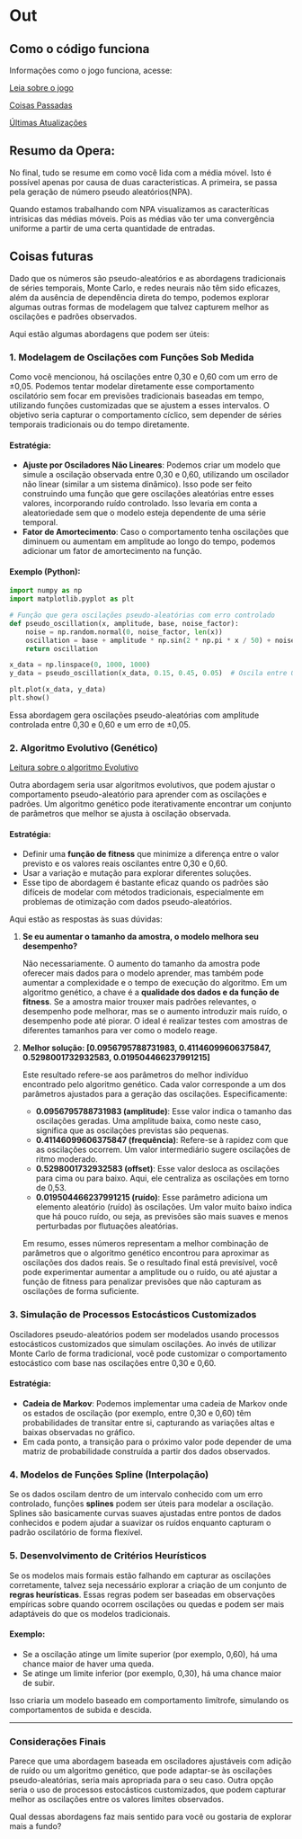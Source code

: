 # Out
## Como o código funciona
Informações como o jogo funciona, acesse:

[Leia sobre o jogo](https://github.com/oziieljuniior/Out/blob/main/notes/sobre_jogo.md)

[Coisas Passadas](https://github.com/oziieljuniior/Out/blob/main/notes/CoisasP.md)

[Últimas Atualizações](https://github.com/oziieljuniior/Out/blob/main/notes/update_27_07.md)

## Resumo da Opera:
No final, tudo se resume em como você lida com a média móvel. Isto é possível apenas por causa de duas caracteristicas.
A primeira, se passa pela geração de número pseudo aleatórios(NPA).

Quando estamos trabalhando com NPA visualizamos as caracteríticas intrisicas das médias móveis. Pois as médias vão ter uma convergência uniforme a partir de uma certa quantidade de entradas.

## Coisas futuras
Dado que os números são pseudo-aleatórios e as abordagens tradicionais de séries temporais, Monte Carlo, e redes neurais não têm sido eficazes, além da ausência de dependência direta do tempo, podemos explorar algumas outras formas de modelagem que talvez capturem melhor as oscilações e padrões observados.

Aqui estão algumas abordagens que podem ser úteis:

### 1. **Modelagem de Oscilações com Funções Sob Medida**
Como você mencionou, há oscilações entre 0,30 e 0,60 com um erro de ±0,05. Podemos tentar modelar diretamente esse comportamento oscilatório sem focar em previsões tradicionais baseadas em tempo, utilizando funções customizadas que se ajustem a esses intervalos. O objetivo seria capturar o comportamento cíclico, sem depender de séries temporais tradicionais ou do tempo diretamente.

#### Estratégia:
   - **Ajuste por Osciladores Não Lineares**: Podemos criar um modelo que simule a oscilação observada entre 0,30 e 0,60, utilizando um oscilador não linear (similar a um sistema dinâmico). Isso pode ser feito construindo uma função que gere oscilações aleatórias entre esses valores, incorporando ruído controlado. Isso levaria em conta a aleatoriedade sem que o modelo esteja dependente de uma série temporal.
   - **Fator de Amortecimento**: Caso o comportamento tenha oscilações que diminuem ou aumentam em amplitude ao longo do tempo, podemos adicionar um fator de amortecimento na função.
   
#### Exemplo (Python):
```python
import numpy as np
import matplotlib.pyplot as plt

# Função que gera oscilações pseudo-aleatórias com erro controlado
def pseudo_oscillation(x, amplitude, base, noise_factor):
    noise = np.random.normal(0, noise_factor, len(x))
    oscillation = base + amplitude * np.sin(2 * np.pi * x / 50) + noise
    return oscillation

x_data = np.linspace(0, 1000, 1000)
y_data = pseudo_oscillation(x_data, 0.15, 0.45, 0.05)  # Oscila entre 0.30 e 0.60 com erro de 0.05

plt.plot(x_data, y_data)
plt.show()
```
Essa abordagem gera oscilações pseudo-aleatórias com amplitude controlada entre 0,30 e 0,60 e um erro de ±0,05.

### 2. **Algoritmo Evolutivo (Genético)**

[Leitura sobre o algoritmo Evolutivo](https://github.com/oziieljuniior/Out/blob/main/notes/Algoritmo_Genetico.md)

Outra abordagem seria usar algoritmos evolutivos, que podem ajustar o comportamento pseudo-aleatório para aprender com as oscilações e padrões. Um algoritmo genético pode iterativamente encontrar um conjunto de parâmetros que melhor se ajusta à oscilação observada.

#### Estratégia:
   - Definir uma **função de fitness** que minimize a diferença entre o valor previsto e os valores reais oscilantes entre 0,30 e 0,60.
   - Usar a variação e mutação para explorar diferentes soluções.
   - Esse tipo de abordagem é bastante eficaz quando os padrões são difíceis de modelar com métodos tradicionais, especialmente em problemas de otimização com dados pseudo-aleatórios.

   Aqui estão as respostas às suas dúvidas:

1) **Se eu aumentar o tamanho da amostra, o modelo melhora seu desempenho?**

   Não necessariamente. O aumento do tamanho da amostra pode oferecer mais dados para o modelo aprender, mas também pode aumentar a complexidade e o tempo de execução do algoritmo. Em um algoritmo genético, a chave é a **qualidade dos dados e da função de fitness**. Se a amostra maior trouxer mais padrões relevantes, o desempenho pode melhorar, mas se o aumento introduzir mais ruído, o desempenho pode até piorar. O ideal é realizar testes com amostras de diferentes tamanhos para ver como o modelo reage.

2) **Melhor solução: [0.0956795788731983, 0.41146099606375847, 0.5298001732932583, 0.019504466237991215]**

   Este resultado refere-se aos parâmetros do melhor indivíduo encontrado pelo algoritmo genético. Cada valor corresponde a um dos parâmetros ajustados para a geração das oscilações. Especificamente:

   - **0.0956795788731983 (amplitude)**: Esse valor indica o tamanho das oscilações geradas. Uma amplitude baixa, como neste caso, significa que as oscilações previstas são pequenas.
   - **0.41146099606375847 (frequência)**: Refere-se à rapidez com que as oscilações ocorrem. Um valor intermediário sugere oscilações de ritmo moderado.
   - **0.5298001732932583 (offset)**: Esse valor desloca as oscilações para cima ou para baixo. Aqui, ele centraliza as oscilações em torno de 0,53.
   - **0.019504466237991215 (ruído)**: Esse parâmetro adiciona um elemento aleatório (ruído) às oscilações. Um valor muito baixo indica que há pouco ruído, ou seja, as previsões são mais suaves e menos perturbadas por flutuações aleatórias.

   Em resumo, esses números representam a melhor combinação de parâmetros que o algoritmo genético encontrou para aproximar as oscilações dos dados reais. Se o resultado final está previsível, você pode experimentar aumentar a amplitude ou o ruído, ou até ajustar a função de fitness para penalizar previsões que não capturam as oscilações de forma suficiente.

### 3. **Simulação de Processos Estocásticos Customizados**
Osciladores pseudo-aleatórios podem ser modelados usando processos estocásticos customizados que simulam oscilações. Ao invés de utilizar Monte Carlo de forma tradicional, você pode customizar o comportamento estocástico com base nas oscilações entre 0,30 e 0,60.

#### Estratégia:
   - **Cadeia de Markov**: Podemos implementar uma cadeia de Markov onde os estados de oscilação (por exemplo, entre 0,30 e 0,60) têm probabilidades de transitar entre si, capturando as variações altas e baixas observadas no gráfico.
   - Em cada ponto, a transição para o próximo valor pode depender de uma matriz de probabilidade construída a partir dos dados observados.

### 4. **Modelos de Funções Spline (Interpolação)**
Se os dados oscilam dentro de um intervalo conhecido com um erro controlado, funções **splines** podem ser úteis para modelar a oscilação. Splines são basicamente curvas suaves ajustadas entre pontos de dados conhecidos e podem ajudar a suavizar os ruídos enquanto capturam o padrão oscilatório de forma flexível.

### 5. **Desenvolvimento de Critérios Heurísticos**
Se os modelos mais formais estão falhando em capturar as oscilações corretamente, talvez seja necessário explorar a criação de um conjunto de **regras heurísticas**. Essas regras podem ser baseadas em observações empíricas sobre quando ocorrem oscilações ou quedas e podem ser mais adaptáveis do que os modelos tradicionais.

#### Exemplo:
   - Se a oscilação atinge um limite superior (por exemplo, 0,60), há uma chance maior de haver uma queda.
   - Se atinge um limite inferior (por exemplo, 0,30), há uma chance maior de subir.
   
   Isso criaria um modelo baseado em comportamento limítrofe, simulando os comportamentos de subida e descida.

---

### Considerações Finais
Parece que uma abordagem baseada em osciladores ajustáveis com adição de ruído ou um algoritmo genético, que pode adaptar-se às oscilações pseudo-aleatórias, seria mais apropriada para o seu caso. Outra opção seria o uso de processos estocásticos customizados, que podem capturar melhor as oscilações entre os valores limites observados.

Qual dessas abordagens faz mais sentido para você ou gostaria de explorar mais a fundo?